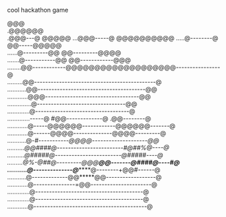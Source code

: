 cool hackathon game

@@@                                                               
.@@@@@@                                                           
.@@@---@                                                    @@@@@
...@@@-----@                                           @@@@@@@@@@ 
.....@--------@                                    @@-----@@@@@   
......@---------@@                             @@---------@@@@    
.......@-----------@@                      @@------------@@@      
........@@------------@@@@@@@@@@@@@@@@@@@----------------@        
.........@@--------------------------------------------@          
...........@@---------------------------------------@@            
............@@@----------------------------------@@              
..............@--------------------------------@@                 
.............@----------------------------------@                 
.............-----@ #@@-------------@ .@@--------@                
............@-----@@@@@@------------@@@@@@-------@                
............@------@@@@--------------@@@@---------@               
...........@-*#-----------@@@@--------------------@@              
..........@@####@------------------------#@##%@----@              
..........@#####@------------------------@#####----@              
.........@%-@##@---------@@@****@@-------@####@----#@             
..........@--------------@*******@--------+@@#------@             
...........@-------------@@*****@@------------------@             
............@---------------=@@----------------------@            
.............@---------------------------------------@            
.............@---------------------------------------@            
............@-----------------------------------------@           

